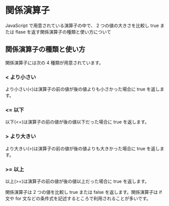 # 関係演算子
JavaScript で用意されている演算子の中で、 2 つの値の大きさを比較し true または flase を返す関係演算子の種類と使い方について

## 関係演算子の種類と使い方
関係演算子には次の 4 種類が用意されています。

### <    より小さい
より小さい(<)は演算子の前の値が後の値よりも小さかった場合に true を返します。

### <=   以下
以下(<=)は演算子の前の値が後の値以下だった場合に true を返します。

### >    より大きい
より大きい(>)は演算子の前の値が後の値よりも大きかった場合に true を返します。

### >=   以上
以上(>=)は演算子の前の値が後の値以上だった場合に true を返します。

関係演算子は 2 つの値を比較し true または false を返します。関係演算子は if 文や for 文などの条件式を記述するところで利用されることが多いです。



